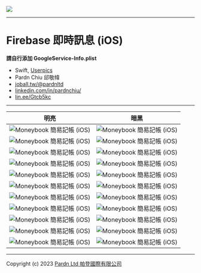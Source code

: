![](./image/2-1.jpg)

***

# Firebase 即時訊息 (iOS)

**請自行添加 GoogleService-Info.plist**

- Swift, [Userpics](https://userpics.craftwork.design)
- Pardn Chiu 邱敬幃
- [joball.tw/@pardnltd](https://joball.tw/@pardnltd)
- [linkedin.com/in/pardnchiu/](https://www.linkedin.com/in/pardnchiu/)
- [lin.ee/Gtcb5kc](https://lin.ee/Gtcb5kc)

***

| 明亮 | 暗黑 |
|---|---|
| ![Moneybook 簡易記帳 (iOS)](./image/login-light.png) | ![Moneybook 簡易記帳 (iOS)](./image/login-dark.png) |
| ![Moneybook 簡易記帳 (iOS)](./image/signup-light.png) | ![Moneybook 簡易記帳 (iOS)](./image/signup-dark.png) |
| ![Moneybook 簡易記帳 (iOS)](./image/account-light.png) | ![Moneybook 簡易記帳 (iOS)](./image/account-dark.png) |
| ![Moneybook 簡易記帳 (iOS)](./image/head-light.png) | ![Moneybook 簡易記帳 (iOS)](./image/head-dark.png) |
| ![Moneybook 簡易記帳 (iOS)](./image/qrcode-light.png) | ![Moneybook 簡易記帳 (iOS)](./image/qrcode-dark.png) |
| ![Moneybook 簡易記帳 (iOS)](./image/scanner-light.png) | ![Moneybook 簡易記帳 (iOS)](./image/scanner-dark.png) |
| ![Moneybook 簡易記帳 (iOS)](./image/user-light.png) | ![Moneybook 簡易記帳 (iOS)](./image/user-dark.png) |
| ![Moneybook 簡易記帳 (iOS)](./image/friend-light.png) | ![Moneybook 簡易記帳 (iOS)](./image/friend-dark.png) |
| ![Moneybook 簡易記帳 (iOS)](./image/chat-list-light.png) | ![Moneybook 簡易記帳 (iOS)](./image/chat-list-dark.png) |
| ![Moneybook 簡易記帳 (iOS)](./image/chat-light.png) | ![Moneybook 簡易記帳 (iOS)](./image/chat-dark.png) |
| ![Moneybook 簡易記帳 (iOS)](./image/readme-light.png) | ![Moneybook 簡易記帳 (iOS)](./image/readme-dark.png) |

***

Copyright (c) 2023 [Pardn Ltd 帕登國際有限公司](https://joball.tw/@pardnltd)
